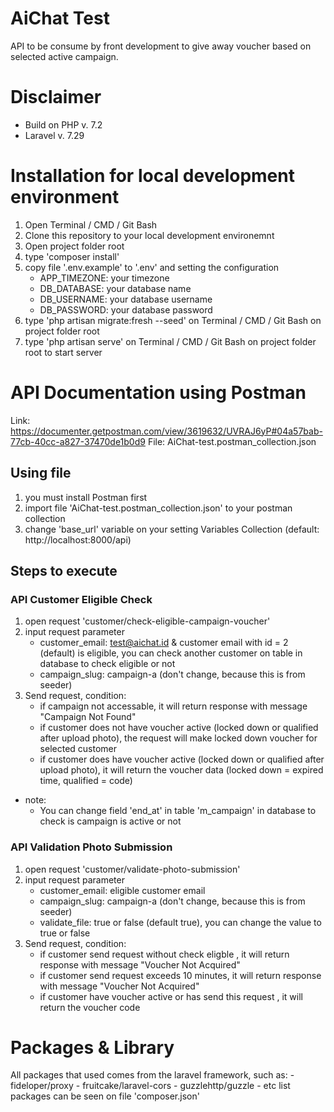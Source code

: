 # AiChat Test
API to be consume by front development to give away voucher based on selected active campaign.

# Disclaimer
- Build on PHP v. 7.2 
- Laravel v. 7.29

# Installation for local development environment

1. Open Terminal / CMD / Git Bash
2. Clone this repository to your local development environemnt
3. Open project folder root
4. type 'composer install'
5. copy file '.env.example' to '.env' and setting the configuration 
    - APP_TIMEZONE: your timezone
    - DB_DATABASE: your database name
    - DB_USERNAME: your database username
    - DB_PASSWORD: your database password
6. type 'php artisan migrate:fresh --seed' on Terminal / CMD / Git Bash on project folder root
7. type 'php artisan serve' on Terminal / CMD / Git Bash on project folder root to start server

# API Documentation using Postman
Link: https://documenter.getpostman.com/view/3619632/UVRAJ6yP#04a57bab-77cb-40cc-a827-37470de1b0d9
File: AiChat-test.postman_collection.json

## Using file
1. you must install Postman first
2. import file 'AiChat-test.postman_collection.json' to your postman collection
3. change 'base_url' variable on your setting Variables Collection (default: http://localhost:8000/api)

## Steps to execute
### API Customer Eligible Check
1. open request 'customer/check-eligible-campaign-voucher'
2. input request parameter
    - customer_email: 
    test@aichat.id & customer email with id = 2 (default) is eligible, you can check another customer on table in database to check eligible or not
    - campaign_slug: campaign-a (don't change, because this is from seeder)
3. Send request, condition:
    - if campaign not accessable, it will return response with message "Campaign Not Found"
    - if customer does not have voucher active (locked down or qualified after upload photo), the request will make locked down voucher for selected customer
    - if customer does have voucher active (locked down or qualified after upload photo), it will return the voucher data (locked down = expired time, qualified = code)
- note:
    - You can change field 'end_at' in table 'm_campaign' in database to check is campaign is active or not


### API Validation Photo Submission
1. open request 'customer/validate-photo-submission'
2. input request parameter
    - customer_email: eligible customer email
    - campaign_slug: campaign-a (don't change, because this is from seeder)
    - validate_file: true or false (default true), you can change the value to true or false
3. Send request, condition:
    - if customer send request without check eligble , it will return response with message "Voucher Not Acquired"
    - if customer send request exceeds 10 minutes, it will return response with message "Voucher Not Acquired"
    - if customer have voucher active or has send this request , it will return the voucher code


# Packages & Library

All packages that used comes from the laravel framework, such as:
    - fideloper/proxy
    - fruitcake/laravel-cors
    - guzzlehttp/guzzle
    - etc
list packages can be seen on file 'composer.json'